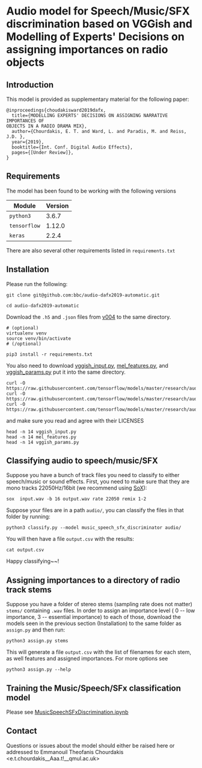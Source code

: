 # Audio model for Speech/Music/SFX discrimination based on VGGish and Modelling of Experts' Decisions on assigning importances on radio objects

## Introduction 

This model is provided as supplementary material for the following paper:

```
@inproceedings{choudakisward2019dafx,
  title={MODELLING EXPERTS' DECISIONS ON ASSIGNING NARRATIVE IMPORTANCES OF
OBJECTS IN A RADIO DRAMA MIX},
  author={Chourdakis, E. T. and Ward, L. and Paradis, M. and Reiss, J.D. },
  year={2019},
  booktitle={Int. Conf. Digital Audio Effects},
  pages={[Under Review]},
}

```

## Requirements

The model has been found to be working with the following versions


| Module         | Version   |
| -------------- | --------- |
| `python3`      | 3.6.7     |
| `tensorflow`   | 1.12.0    |
| `keras`        | 2.2.4     |

There are also several other requirements listed in `requirements.txt`

## Installation 
 
Please run the following:

```
git clone git@github.com:bbc/audio-dafx2019-automatic.git

cd audio-dafx2019-automatic
```
Download the `.h5` and `.json` files from [v004](https://github.com/bbc/audio-dafx2019-automatic/releases/tag/v004) to the same directory.
```
# (optional) 
virtualenv venv
source venv/bin/activate
# (/optional)

pip3 install -r requirements.txt
```

You also need to download [vggish_input.py](https://raw.githubusercontent.com/tensorflow/models/master/research/audioset/vggish_input.py), [mel_features.py](https://raw.githubusercontent.com/tensorflow/models/master/research/audioset/mel_features.py), and [vggish_params.py](https://raw.githubusercontent.com/tensorflow/models/master/research/audioset/vggish_params.py) put it into the same directory.

```
curl -O https://raw.githubusercontent.com/tensorflow/models/master/research/audioset/vggish_input.py
curl -O https://raw.githubusercontent.com/tensorflow/models/master/research/audioset/mel_features.py
curl -O https://raw.githubusercontent.com/tensorflow/models/master/research/audioset/vggish_params.py
```

and make sure you read and agree with their LICENSES

```
head -n 14 vggish_input.py
head -n 14 mel_features.py
head -n 14 vggish_params.py
```

## Classifying audio to speech/music/SFX

Suppose you have a bunch of track files you need to classify to either speech/music or sound effects. First, you need to make sure that they are mono tracks 22050Hz/16bit (we recommend using [SoX](http://sox.sourceforge.net/)):

```
sox  input.wav -b 16 output.wav rate 22050 remix 1-2
```

Suppose your files are in a path `audio/`, you can classify the files in that folder by running:

```
python3 classify.py --model music_speech_sfx_discriminator audio/
```

You will then have a file ```output.csv``` with the results:

```
cat output.csv
```


Happy classifying~~!

## Assigning importances to a directory of radio track stems

Suppose you have a folder of stereo stems (sampling rate does not matter) ```stems/``` containing `.wav` files. In order to assign an importance level ( 0 -- low importance, 3 -- essential importance) to each of those, download the models seen in the previous section (Installation) to the same folder as `assign.py` and then run:
```
python3 assign.py stems
```

This will generate a file `output.csv` with the list of filenames for each stem, as well features and assigned importances. For more options see

```
python3 assign.py --help
```

## Training the Music/Speech/SFx classification model

Please see [MusicSpeechSFxDiscrimination.ipynb](https://github.com/bbc/audio-dafx2019-automatic/blob/master/MusicSpeechSFxDiscrimination.ipynb)

## Contact

Questions or issues about the model should either be raised here or addressed to Emmanouil Theofanis Chourdakis <e.t.chourdakis__Aaa.t!__qmul.ac.uk>





